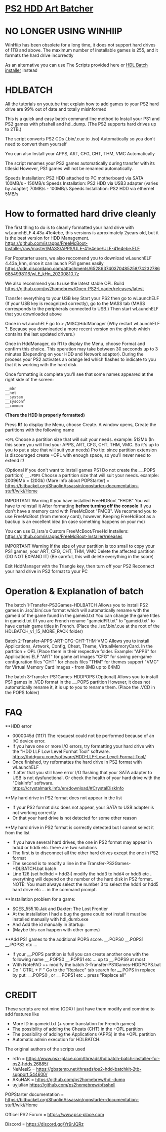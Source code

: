 # [PS2 HDD Art Batcher]( https://github.com/israpps/PS2-HDD-Art-Batcher )

# NO LONGER USING WINHIIP 

WinHiip has been obsolete for a long time, it does not support hard drives of 1TB and above.
The maximum number of installable games is 255, and it formats the hard drive incorrectly

As an alternative you can use The Scripts provided here or [HDL Batch installer]( https://www.psx-place.com/resources/hdl-batch-installer.1173/ ) Instead


# HDLBATCH 

All the tutorials on youtube that explain how to add games to your PS2 hard drive are 99% out of date and totally misinformed

This is a quick and easy batch command line method to Install your PS1 and PS2 games with pfsshell and hdl_dump.
(The PS2 supports hard drives up to 2TB.)

The script converts PS2 CDs (.bin/.cue to .iso) Automatically so you don't need to convert them yourself

You can also Install your APPS, ART, CFG, CHT, THM, VMC Automatically

The script renames your PS2 games automatically during transfer with its titlesid
However, PS1 games will not be renamed automatically.

Speeds Installation: PS2 HDD attached to PC motherboard via SATA	100MB/s  - 150MB/s
Speeds Installation: PS2 HDD via USB3 adapter (varies by adapter)	 70MB/s  - 100MB/s
Speeds Installation: PS2 HDD via ethernet				             5MB/s


# How to formatted hard drive cleanly 

The first thing to do is to cleanly formatted your hard drive with wLaunchELF 4.43a 41e4ebe, this versions is aproximately 2years old, but it is the best version for HDD Management.
https://github.com/israpps/FreeMcBoot-Installer/raw/master/MASS/APPS/ULE-41e4ebe/ULE-41e4ebe.ELF

For Popstarter users, we also reccomend you to download wLaunchELF 4.43a_khn, since it can launch PS1 games easily
https://cdn.discordapp.com/attachments/652863740370485258/742327866854998116/wLE_kHn_20200810.7z

We also recommend you tu use the latest stable OPL Build
https://github.com/ps2homebrew/Open-PS2-Loader/releases/latest

Transfer everything to your USB key
Start your PS2 then go to wLaunchELF (If your USB key is recognized correctly), go to the MASS tab (MASS corresponds to the peripherals connected to USB.)
Then start wLaunchELF that you downloaded above

Once in wLaunchELF go to > /MISC/HddManager
(Why restart wLaunchELF ?. Because you downloaded a more recent version on the github which contains the last updated drivers.)

Once in HddManager, do R1 to display the Menu, choose Format and confirm this choice.
This operation may take between 30 secconds up to 3 minutes (Depending on your HDD and Network adaptor).
During the process your PS2 activates an orange led which flashes to indicate to you that it is working with the hard disk.

Once formatting is complete you'll see that some names appeared at the right side of the screen:
```
__mbr
__net
__system
__sysconf
__common
```
__(There the HDD is properly formatted)__


 Press __R1__ to display the Menu, choose Create.
A window opens, Create the partitions with the following name 


`+OPL`
Choose a partition size that will suit your needs. example: 512Mb
(In this score you will find your APPS, ART, CFG, CHT, THM, VMC. So it's up to you to put a size that will suit your needs)
Pro tip: since partition extension is discouraged create +OPL with enough space, so you'll never need to extend it!

(Optional if you don't want to install games PS1 Do not create the __.POPS partition)
`__.POPS`
Choose a partition size that will suit your needs. example: 20096Mb = (20Gb)
(More info about POPStarter) = https://bitbucket.org/ShaolinAssassin/popstarter-documentation-stuff/wiki/Home

IMPORTANT
Warning If you have installed FreeHDBoot "FHDB" You will have to reinstall it After formatting __before turning off the console__
If you don't have a memory card with FreeMcBoot "FMCB".
We recomend you to use FreeMcBoot (from memory card), however, Keeping FreeHdBoot as a backup is an excellent idea (in case something happens on your mc)

You can use El_isra's Custom FreeMcBoot/FreeHd Installers: https://github.com/israpps/FreeMcBoot-Installer/releases

IMPORTANT
Warning If the size of your partition is too small to copy your PS1 games, your ART, CFG, CHT, THM, VMC
Delete the affected partition (DO NOT EXPAND IT)
(Be careful, this will delete everything in the score)

Exit HddManager with the Triangle key, then turn off your PS2
Reconnect your hard drive in PS2 format to your PC


# Operation & Explanation of batch

The batch 1-Transfer-PS2Games-HDLBATCH
Allows you to install PS2 games in .iso/.bin/.cue format which will automatically rename with the gameid of the game found in the gameid.txt
You can change the game titles in gameid.txt (If you are French rename "gameidFR.txt" to "gameid.txt" to have certain game titles in French.
(Place the .iso/.bin/.cue at the root of the HDLBATCH_v1_15_MORE_PACK folder)

Batch 2-Transfer-APPS-ART-CFG-CHT-THM-VMC
Allows you to install Applications, Artwork, Config, Cheat, Theme, VirtualMemoryCard. In the partition + OPL
(Place them in their respective folder. Example:
"APPS" for Applications ELF
"ART" for game art images
"CFG" for saving per-game configuration files
"CHT" for cheats files
"THM" for themes support
"VMC" for Virtual Memory Card images - from 8MB up to 64MB

The batch 3-Transfer-PS1Games-HDDPOPS (Optional)
Allows you to install PS1 games in .VCD format in the __.POPS partition
However, it does not automatically rename it, it is up to you to rename them.
(Place the .VCD in the POPS folder)


# FAQ 

**HDD error
* 0000045d (1117) The resquest could not be performed because of an I/O device error.
* If you have one or more I/O errors, try formatting your hard drive with the "HDD LLF Low Level Format Tool" software.
https://hddguru.com/software/HDD-LLF-Low-Level-Format-Tool/
* Once finished, try reformattes the hard drive in PS2 format with wLaunchELF
* If after that you still have error I/O flashing that your SATA adapter to USB is not dysfunctional. Or check the health of your hard drive with the "DiskInfo" software. 
https://crystalmark.info/en/download/#CrystalDiskInfo

**My hard drive in PS2 format does not appear in the list
* If your PS2 format disc does not appear, your SATA to USB adapter is not working correctly
* Or that your hard drive is not detected for some other reason

**My hard drive in PS2 format is correctly detected but I cannot select it from the list
* If you have several hard drives, the one in PS2 format may appear in hdd4 or hdd5 etc. there are two solutions
* The first is to disconnect all the other hard drives except the one in PS2 format
* The second is to modify a line in the Transfer-PS2Games-HDLBATCH.bat batch
* Line 126 (set hdlhdd = hdd3:) modify the hdd3 to hdd4 or hdd5 etc .. everything will depend on the number of the hard disk in PS2 format.
NOTE: You must always select the number 3 to select the hdd4 or hdd5 hard drive etc ... in the command prompt.

**Installation problem for a game:
* SCES_555.10.Jak and Daxter: The Lost Frontier
* At the installation I had a bug the game could not install it must be installed manually with hdl_dumb.exe
* And Add the id manually in Startup:
* (Maybe this can happen with other games)

**Add PS1 games to the additional POPS score. __.POPS0 __.POPS1 __.POPS2 etc ...
* If your __.POPS partition is full you can create another one with the following name __.POPS0 __.POPS1 etc ... up to __.POPS9 at most
* With NotePAD ++ modify the batch 3-Transfer-PS1Games-HDDPOPS.bat
* Do " CTRL + F " Go to the "Replace" tab search for __.POPS in replace by put: __.POPS0 , or __.POPS1 etc .. press "Replace all"


# CREDIT 

These scripts are not mine (GDX) I just have them modify and combine to add features like
- More ID in gameid.txt (+ some translation for French games)
- The possibility of adding the Cheats (CHT) in the +OPL partition
- The possibility of adding the Applications (APPS) in the +OPL partition
- Automatic admin execution for HDLBATCH.

The original authors of the scripts used

- rs1n = https://www.psx-place.com/threads/hdlbatch-batch-installer-for-ps2-hdds.26885/
- NeMesiS = https://gbatemp.net/threads/ps2-hdd-batchkit-2tb-support.544600/ 
- AKuHAK = https://github.com/ps2homebrew/hdl-dump
- uyjulian https://github.com/ps2homebrew/pfsshell

POPStarter documentation = https://bitbucket.org/ShaolinAssassin/popstarter-documentation-stuff/wiki/Home

Officel PS2 Forum = https://www.psx-place.com

Discord = https://discord.gg/Yr9rJQRz
